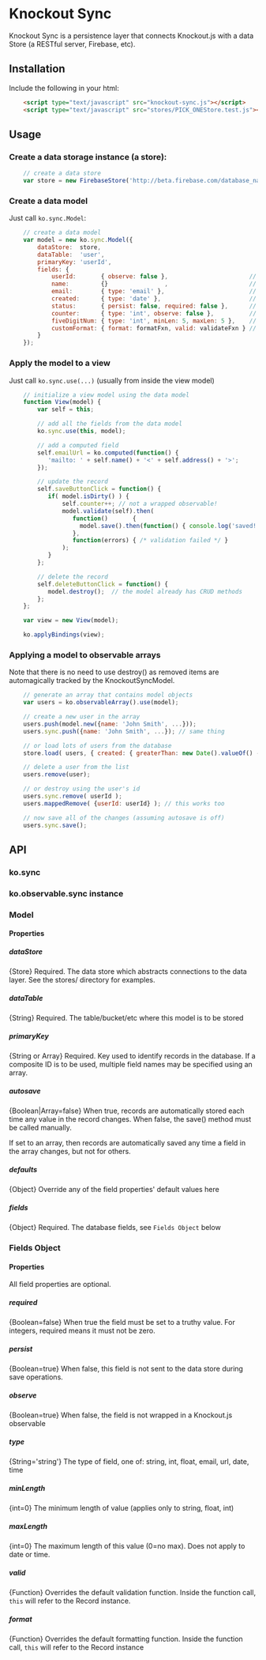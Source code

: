 
# Knockout Sync

Knockout Sync is a persistence layer that connects Knockout.js with a data Store (a RESTful server, Firebase, etc).

## Installation

Include the following in your html:

```html
    <script type="text/javascript" src="knockout-sync.js"></script>
    <script type="text/javascript" src="stores/PICK_ONEStore.test.js"></script>
```

## Usage

### Create a data storage instance (a store):

```javascript
    // create a data store
    var store = new FirebaseStore('http://beta.firebase.com/database_name');
```

### Create a data model

Just call `ko.sync.Model`:

```javascript
    // create a data model
    var model = new ko.sync.Model({
        dataStore:  store,
        dataTable:  'user',
        primaryKey: 'userId',
        fields: {
            userId:       { observe: false },                       // primary key for this record
            name:         {}                ,                       // required string
            email:        { type: 'email' },                        // required email
            created:      { type: 'date' },                         // required date
            status:       { persist: false, required: false },      // optional string, not stored in database
            counter:      { type: 'int', observe: false },          // required counter, not observed by knockout
            fiveDigitNum: { type: 'int', minLen: 5, maxLen: 5 },    // required 5 digit number
            customFormat: { format: formatFxn, valid: validateFxn } // custom field with custom formatting and validation
        }
    });
```

### Apply the model to a view

Just call `ko.sync.use(...)` (usually from inside the view model)

```javascript
    // initialize a view model using the data model
    function View(model) {
        var self = this;

        // add all the fields from the data model
        ko.sync.use(this, model);

        // add a computed field
        self.emailUrl = ko.computed(function() {
           'mailto: ' + self.name() + '<' + self.address() + '>';
        });

        // update the record
        self.saveButtonClick = function() {
           if( model.isDirty() ) {
               self.counter++; // not a wrapped observable!
               model.validate(self).then(
                  function()       {
                    model.save().then(function() { console.log('saved!'); });
                  },
                  function(errors) { /* validation failed */ }
               );
           }
        };

        // delete the record
        self.deleteButtonClick = function() {
           model.destroy();  // the model already has CRUD methods
        };
    };

    var view = new View(model);

    ko.applyBindings(view);
```

### Applying a model to observable arrays

Note that there is no need to use destroy() as removed items are automagically tracked by the KnockoutSyncModel.

```javascript
    // generate an array that contains model objects
    var users = ko.observableArray().use(model);

    // create a new user in the array
    users.push(model.new({name: 'John Smith', ...}));
    users.sync.push({name: 'John Smith', ...}); // same thing

    // or load lots of users from the database
    store.load( users, { created: { greaterThan: new Date().valueOf() - 3600 } } ); // load all users created in the last hour

    // delete a user from the list
    users.remove(user);

    // or destroy using the user's id
    users.sync.remove( userId );
    users.mappedRemove( {userId: userId} ); // this works too

    // now save all of the changes (assuming autosave is off)
    users.sync.save();
```

## API

### ko.sync



### ko.observable.sync instance



### Model

#### Properties

##### dataStore

{Store} Required. The data store which abstracts connections to the data layer. See the stores/ directory for examples.

##### dataTable

{String} Required. The table/bucket/etc where this model is to be stored

##### primaryKey

{String or Array} Required. Key used to identify records in the database. If a composite ID is to be used, multiple field names may be specified using an array.

##### autosave

{Boolean|Array=false} When true, records are automatically stored each time any value in the record
changes. When false, the save() method must be called manually.

If set to an array, then records are automatically saved any time a field in the array changes, but not for others.

##### defaults

{Object} Override any of the field properties' default values here

##### fields

{Object} Required. The database fields, see `Fields Object` below

### Fields Object

#### Properties

All field properties are optional.

##### required

{Boolean=false} When true the field must be set to a truthy value. For integers, required means it must not be zero.

##### persist

{Boolean=true} When false, this field is not sent to the data store during save operations.

##### observe

{Boolean=true} When false, the field is not wrapped in a Knockout.js observable

##### type

{String='string'} The type of field, one of: string, int, float, email, url, date, time

##### minLength

{int=0} The minimum length of value (applies only to string, float, int)

##### maxLength

{int=0} The maximum length of this value (0=no max). Does not apply to date or time.

##### valid

{Function} Overrides the default validation function. Inside the function call, `this` will refer to the Record instance.

##### format

{Function} Overrides the default formatting function. Inside the function call, `this` will refer to the Record instance